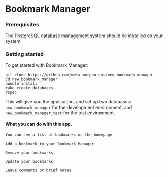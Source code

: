 # Bookmark Manager

### Prerequisites

The PostgreSQL database management system should be installed on your system.

### Getting started

To get started with Bookmark Manager:
 
 ```
 git clone https://github.com/meta-morpho-sys/new_bookmark_manager
 cd new_bookmark_manager
 bundle install
 rake create_databases
 rspec
 ```

This will give you the application, and set up two databases: `new_bookmark_manager` for the development environment, 
and `new_bookmark_manager_test` for the test environment.

#### What you can do with this app.

`You can see a list of bookmarks on the homepage
`

`Add a bookmark to your Bookmark Manager
 `                                                    

`Remove your bookmarks
 `
 
 `Update your bookmarks`
 
 `Leave comments or brief notes`
